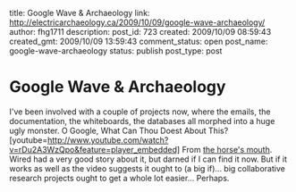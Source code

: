 title: Google Wave & Archaeology
link: http://electricarchaeology.ca/2009/10/09/google-wave-archaeology/
author: fhg1711
description: 
post_id: 723
created: 2009/10/09 08:59:43
created_gmt: 2009/10/09 13:59:43
comment_status: open
post_name: google-wave-archaeology
status: publish
post_type: post

# Google Wave & Archaeology

I've been involved with a couple of projects now, where the emails, the documentation, the whiteboards, the databases all morphed into a huge ugly monster. O Google, What Can Thou Doest About This? [youtube=http://www.youtube.com/watch?v=rDu2A3WzQpo&feature=player_embedded] From [the horse's mouth](http://wave.google.com/help/wave/about.html#video). Wired had a very good story about it, but darned if I can find it now. But if it works as well as the video suggests it ought to (a big if)... big collaborative research projects ought to get a whole lot easier... Perhaps.